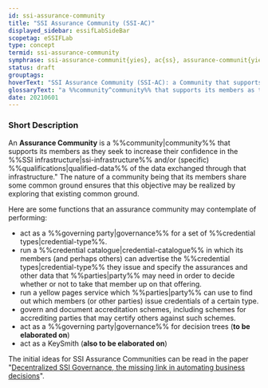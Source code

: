 ```yaml
---
id: ssi-assurance-community
title: "SSI Assurance Community (SSI-AC)"
displayed_sidebar: essifLabSideBar
scopetag: eSSIFLab
type: concept
termid: ssi-assurance-community
symphrase: ssi-assurance-communit{yies}, ac{ss}, assurance-communit{yies}, ssi-ac{ss}, ssi-assurance-communit{yies}
status: draft
grouptags:
hoverText: "SSI Assurance Community (SSI-AC): a Community that supports its members as they seek to increase their confidence in the SSI infrastructure and/or (specific) qualifications of the data exchanged through that infrastructure."
glossaryText: "a %%community^community%% that supports its members as they seek to increase their confidence in the %%SSI infrastructure^ssi-infrastructure%% and/or (specific) %%qualifications^qualified-data%% of the data exchanged through that infrastructure."
date: 20210601
---
```


### Short Description
An **Assurance Community** is a %%community|community%% that supports its members as they seek to increase their confidence in the %%SSI infrastructure|ssi-infrastructure%% and/or (specific) %%qualifications|qualified-data%% of the data exchanged through that infrastructure." The nature of a community being that its members share some common ground ensures that this objective may be realized by exploring that existing common ground.

Here are some functions that an assurance community may contemplate of performing:
- act as a %%governing party|governance%% for a set of %%credential types|credential-type%%.
- run a %%credential catalogue|credential-catalogue%% in which its members (and perhaps others) can advertise the %%credential types|credential-type%% they issue and specify the assurances and other data that %%parties|party%% may need in order to decide whether or not to take that member up on that offering.
- run a yellow pages service which %%parties|party%% can use to find out which members (or other parties) issue credentials of a certain type.
- govern and document accreditation schemes, including schemes for accrediting parties that may certify others against such schemes.
- act as a %%governing party|governance%% for decision trees (**to be elaborated on**)
- act as a KeySmith (**also to be elaborated on**)

The initial ideas for SSI Assurance Communities can be read in the paper "[Decentralized SSI Governance, the missing link in automating business decisions](https://docs.google.com/document/d/1FQTxzQ9z9Tv-WA_UYyfF8AgvEfBYBWRgGvSdjsQof4s/edit#heading=h.cj0pu3kcmf2q)".
